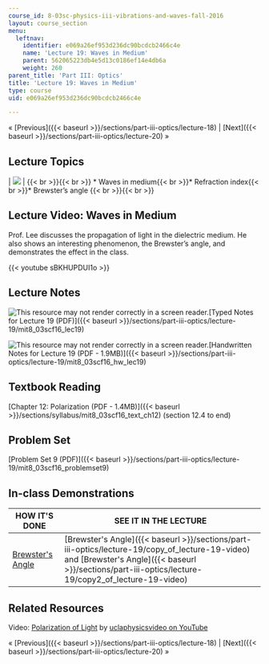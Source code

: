 ```yaml
---
course_id: 8-03sc-physics-iii-vibrations-and-waves-fall-2016
layout: course_section
menu:
  leftnav:
    identifier: e069a26ef953d236dc90bcdcb2466c4e
    name: 'Lecture 19: Waves in Medium'
    parent: 562065223db4e5d13c0186ef14e4db6a
    weight: 260
parent_title: 'Part III: Optics'
title: 'Lecture 19: Waves in Medium'
type: course
uid: e069a26ef953d236dc90bcdcb2466c4e

---
```


« [Previous]({{< baseurl >}}/sections/part-iii-optics/lecture-18) | [Next]({{< baseurl >}}/sections/part-iii-optics/lecture-20) »

Lecture Topics
--------------

| ![](/coursemedia/8-03sc-physics-iii-vibrations-and-waves-fall-2016/cde5b72f91b5fd90387f89c1030110ed_L19.jpg) |  {{< br >}}{{< br >}} *   Waves in medium{{< br >}}*   Refraction index{{< br >}}*   Brewster’s angle {{< br >}}{{< br >}}  

Lecture Video: Waves in Medium
------------------------------

Prof. Lee discusses the propagation of light in the dielectric medium. He also shows an interesting phenomenon, the Brewster’s angle, and demonstrates the effect in the class.

{{< youtube sBKHUPDUI1o >}}

Lecture Notes
-------------

![This resource may not render correctly in a screen reader.](/images/inacessible.gif)[Typed Notes for Lecture 19 (PDF)]({{< baseurl >}}/sections/part-iii-optics/lecture-19/mit8_03scf16_lec19)

![This resource may not render correctly in a screen reader.](/images/inacessible.gif)[Handwritten Notes for Lecture 19 (PDF - 1.9MB)]({{< baseurl >}}/sections/part-iii-optics/lecture-19/mit8_03scf16_hw_lec19)

Textbook Reading
----------------

[Chapter 12: Polarization (PDF - 1.4MB)]({{< baseurl >}}/sections/syllabus/mit8_03scf16_text_ch12) (section 12.4 to end) 

Problem Set
-----------

[Problem Set 9 (PDF)]({{< baseurl >}}/sections/part-iii-optics/lecture-19/mit8_03scf16_problemset9)

In-class Demonstrations
-----------------------

| HOW IT'S DONE | SEE IT IN THE LECTURE |
| --- | --- |
| [Brewster's Angle](http://tsgphysics.mit.edu/front/?page=demo.php&letnum=T%203&show=0) | [Brewster's Angle]({{< baseurl >}}/sections/part-iii-optics/lecture-19/copy_of_lecture-19-video) and [Brewster's Angle]({{< baseurl >}}/sections/part-iii-optics/lecture-19/copy2_of_lecture-19-video) 

Related Resources
-----------------

Video: [Polarization of Light](https://www.youtube.com/watch?v=E9qpbt0v5Hw) by [uclaphysicsvideo on YouTube](https://www.youtube.com/channel/UCXWBuswk0HFXgqJw3MXT1Ow)

« [Previous]({{< baseurl >}}/sections/part-iii-optics/lecture-18) | [Next]({{< baseurl >}}/sections/part-iii-optics/lecture-20) »